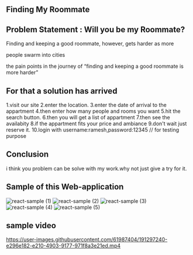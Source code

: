 ## Finding My Roommate

## Problem Statement : Will you be my Roommate?

Finding and keeping a good roommate, however, gets harder as more

people swarm into cities

the pain points in the journey of “finding and keeping a good roommate is more harder”

## For that a solution has arrived

1.visit our site 
2.enter the location.
3.enter the date of arrival to the appartment
4.then enter how many people and rooms you want
5.hit the search button.
6.then you will get a list of appartment
7.then see the availabity
8.if the appartment fits your price and ambiance
9.don't wait just reserve it.
10.login with username:ramesh,password:12345 // for testing purpose

## Conclusion

i think you problem can be solve with my work.why not just give a try for it.

## Sample of this Web-application

![react-sample (1)](https://user-images.githubusercontent.com/61987404/191197434-41189cb3-9e05-4e2c-8810-c036d862e280.png)
![react-sample (2)](https://user-images.githubusercontent.com/61987404/191197442-48525045-7706-4283-8cc5-8d94378ed705.png)
![react-sample (3)](https://user-images.githubusercontent.com/61987404/191197450-6ab24907-3ac9-4151-bdd2-50081f58b58f.png)
![react-sample (4)](https://user-images.githubusercontent.com/61987404/191197454-4e4abeee-13a2-4d2b-a273-e0c4ded38a1e.png)
![react-sample (5)](https://user-images.githubusercontent.com/61987404/191197459-d3ce2e58-5349-4988-9ea5-60f6f192b8b6.png)

## sample video





https://user-images.githubusercontent.com/61987404/191297240-e296e182-e210-4903-9177-971f8a3e21ed.mp4


